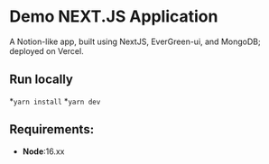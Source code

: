 # Demo NEXT.JS Application

A Notion-like app, built using NextJS, EverGreen-ui, and MongoDB; deployed on Vercel.

## Run locally

*`yarn install`
*`yarn dev`

## Requirements:
* **Node**:16.xx

